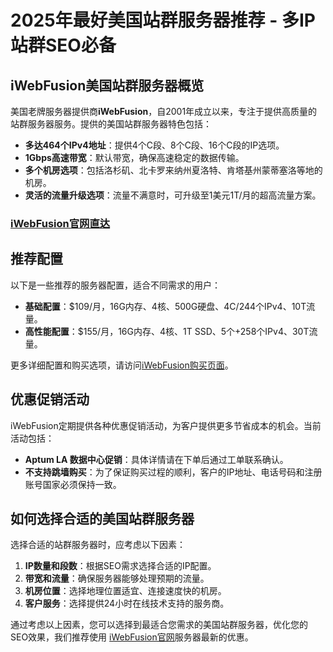 # 2025年最好美国站群服务器推荐 - 多IP站群SEO必备

## iWebFusion美国站群服务器概览

美国老牌服务器提供商**iWebFusion**，自2001年成立以来，专注于提供高质量的站群服务器服务。提供的美国站群服务器特色包括：

- **多达464个IPv4地址**：提供4个C段、8个C段、16个C段的IP选项。
- **1Gbps高速带宽**：默认带宽，确保高速稳定的数据传输。
- **多个机房选项**：包括洛杉矶、北卡罗来纳州夏洛特、肯塔基州蒙蒂塞洛等地的机房。
- **灵活的流量升级选项**：流量不满意时，可升级至1美元1T/月的超高流量方案。

### [iWebFusion官网直达](https://my.iwebfusion.net/aff.php?aff=447)

## 推荐配置

以下是一些推荐的服务器配置，适合不同需求的用户：

- **基础配置**：$109/月，16G内存、4核、500G硬盘、4C/244个IPv4、10T流量。
- **高性能配置**：$155/月，16G内存、4核、1T SSD、5个+258个IPv4、30T流量。

更多详细配置和购买选项，请访问[iWebFusion购买页面](https://my.iwebfusion.net/aff.php?aff=447)。

## 优惠促销活动

iWebFusion定期提供各种优惠促销活动，为客户提供更多节省成本的机会。当前活动包括：

- **Aptum LA 数据中心促销**：具体详情请在下单后通过工单联系确认。
- **不支持跳墙购买**：为了保证购买过程的顺利，客户的IP地址、电话号码和注册账号国家必须保持一致。

## 如何选择合适的美国站群服务器

选择合适的站群服务器时，应考虑以下因素：

1. **IP数量和段数**：根据SEO需求选择合适的IP配置。
2. **带宽和流量**：确保服务器能够处理预期的流量。
3. **机房位置**：选择地理位置适宜、连接速度快的机房。
4. **客户服务**：选择提供24小时在线技术支持的服务商。

通过考虑以上因素，您可以选择到最适合您需求的美国站群服务器，优化您的SEO效果，我们推荐使用 [iWebFusion官网](https://my.iwebfusion.net/aff.php?aff=447)服务器最新的优惠。

